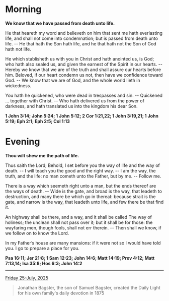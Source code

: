 # Morning

**We know that we have passed from death unto life.**
 
He that heareth my word and believeth on him that sent me hath everlasting life, and shall not come into condemnation; but is passed from death unto life. -- He that hath the Son hath life, and he that hath not the Son of God hath not life.
 
He which stablisheth us with you in Christ and hath anointed us, is God; who hath also sealed us, and given the earnest of the Spirit in our hearts. -- Hereby we know that we are of the truth and shall assure our hearts before him. Beloved, if our heart condemn us not, then have we confidence toward God. -- We know that we are of God, and the whole world lieth in wickedness.
 
You hath he quickened, who were dead in trespasses and sin. -- Quickened ... together with Christ. -- Who hath delivered us from the power of darkness, and hath translated us into the kingdom his dear Son.  

**1 John 3:14; John 5:24; 1 John 5:12; 2 Cor 1:21,22; 1 John 3:19,21; 1 John 5:19; Eph 2:1; Eph 2:5; Col 1:13**

# Evening

**Thou wilt shew me the path of life.**
 
Thus saith the Lord; Behold, I set before you the way of life and the way of death. -- I will teach you the good and the right way. -- I am the way, the truth, and the life: no man cometh unto the Father, but by me. -- Follow me.
 
There is a way which seemeth right unto a man, but the ends thereof are the ways of death. -- Wide is the gate, and broad is the way, that leadeth to destruction, and many there be which go in thereat: because strait is the gate, and narrow is the way, that leadeth unto life, and few there be that find it.
 
An highway shall be there, and a way, and it shall be called The way of holiness; the unclean shall not pass over it; but it shall be for those: the wayfaring men, though fools, shall not err therein. -- Then shall we know, if we follow on to know the Lord.
 
In my Father’s house are many mansions: if it were not so I would have told you. I go to prepare a place for you.  

**Psa 16:11; Jer 21:8; 1 Sam 12:23; John 14:6; Matt 14:19; Prov 4:12; Matt 7:13,14; Isa 35:8; Hos 6:3; John 14:2**

---

[Friday 25-July, 2025](https://t.me/s/daily_light)

> Jonathan Bagster, the son of Samuel Bagster, created the Daily Light for his own family's daily devotion in 1875

